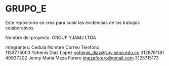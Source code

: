 # GRUPO_E
Este repositorio se crea para subir las evidencias de los trabajos colaborativos.

Nombre del proyecto: GROUP YJAMJ LTDA

Integrantes: 
Cedula      Nombre                  Correo                            Telefono       
1133775003  Yohenis Diaz Lopez      yohenis_diaz@soy.sena.edu.co      3128761181
40937202    Jenny Maria Meza Forero jmezaforero@gmail.com             3125715173

